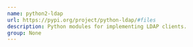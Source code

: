 ```yaml
---
name: python2-ldap
url: https://pypi.org/project/python-ldap/#files
description: Python modules for implementing LDAP clients.
group: None
---
```

